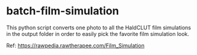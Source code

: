 # batch-film-simulation
This python script converts one photo to all the HaldCLUT film simulations in the output folder in order to easily pick the favorite film simulation look.

Ref: https://rawpedia.rawtherapee.com/Film_Simulation

